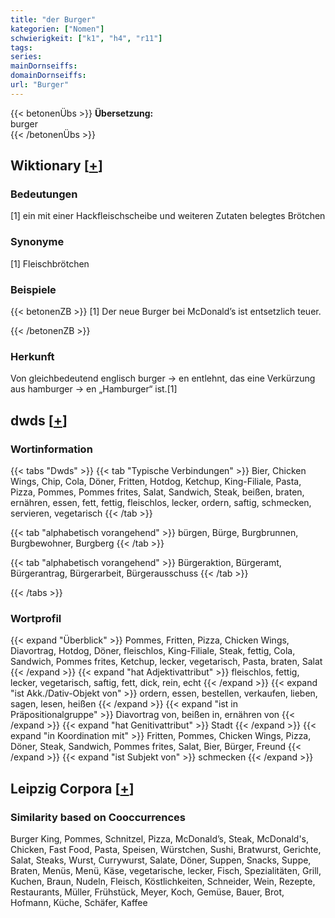```yaml
---
title: "der Burger"
kategorien: ["Nomen"]
schwierigkeit: ["k1", "h4", "r11"]
tags:
series:
mainDornseiffs:
domainDornseiffs:
url: "Burger"
---
```


{{< betonenÜbs >}}
**Übersetzung:**  
burger  
{{< /betonenÜbs >}}

## Wiktionary [[+](https://de.wiktionary.org/wiki/Burger)]

### Bedeutungen
[1] ein mit einer Hackfleischscheibe und weiteren Zutaten belegtes Brötchen  

### Synonyme
[1] Fleischbrötchen  

### Beispiele
{{< betonenZB >}}
[1] Der neue Burger bei McDonald’s ist entsetzlich teuer.  

{{< /betonenZB >}}
### Herkunft
Von gleichbedeutend englisch burger → en entlehnt, das eine Verkürzung aus hamburger → en „Hamburger“ ist.[1]  



## dwds [[+](https://www.dwds.de/wb/Burger)]

### Wortinformation
{{< tabs "Dwds" >}}
{{< tab "Typische Verbindungen" >}}
Bier, Chicken Wings, Chip, Cola, Döner, Fritten, Hotdog, Ketchup, King-Filiale, Pasta, Pizza, Pommes, Pommes frites, Salat, Sandwich, Steak, beißen, braten, ernähren, essen, fett, fettig, fleischlos, lecker, ordern, saftig, schmecken, servieren, vegetarisch
{{< /tab >}}

{{< tab "alphabetisch vorangehend" >}}
bürgen, Bürge, Burgbrunnen, Burgbewohner, Burgberg
{{< /tab >}}

{{< tab "alphabetisch vorangehend" >}}
Bürgeraktion, Bürgeramt, Bürgerantrag, Bürgerarbeit, Bürgerausschuss
{{< /tab >}}

{{< /tabs >}}

### Wortprofil
{{< expand "Überblick" >}} Pommes, Fritten, Pizza, Chicken Wings, Diavortrag, Hotdog, Döner, fleischlos, King-Filiale, Steak, fettig, Cola, Sandwich, Pommes frites, Ketchup, lecker, vegetarisch, Pasta, braten, Salat {{< /expand >}}
{{< expand "hat Adjektivattribut" >}} fleischlos, fettig, lecker, vegetarisch, saftig, fett, dick, rein, echt {{< /expand >}}
{{< expand "ist Akk./Dativ-Objekt von" >}} ordern, essen, bestellen, verkaufen, lieben, sagen, lesen, heißen {{< /expand >}}
{{< expand "ist in Präpositionalgruppe" >}} Diavortrag von, beißen in, ernähren von {{< /expand >}}
{{< expand "hat Genitivattribut" >}} Stadt {{< /expand >}}
{{< expand "in Koordination mit" >}} Fritten, Pommes, Chicken Wings, Pizza, Döner, Steak, Sandwich, Pommes frites, Salat, Bier, Bürger, Freund {{< /expand >}}
{{< expand "ist Subjekt von" >}} schmecken {{< /expand >}}

## Leipzig Corpora [[+](https://corpora.uni-leipzig.de/en/res?word=Burger&corpusId=deu_newscrawl-public_2018)]


### Similarity based on Cooccurrences
Burger King, Pommes, Schnitzel, Pizza, McDonald’s, Steak, McDonald's, Chicken, Fast Food, Pasta, Speisen, Würstchen, Sushi, Bratwurst, Gerichte, Salat, Steaks, Wurst, Currywurst, Salate, Döner, Suppen, Snacks, Suppe, Braten, Menüs, Menü, Käse, vegetarische, lecker, Fisch, Spezialitäten, Grill, Kuchen, Braun, Nudeln, Fleisch, Köstlichkeiten, Schneider, Wein, Rezepte, Restaurants, Müller, Frühstück, Meyer, Koch, Gemüse, Bauer, Brot, Hofmann, Küche, Schäfer, Kaffee

